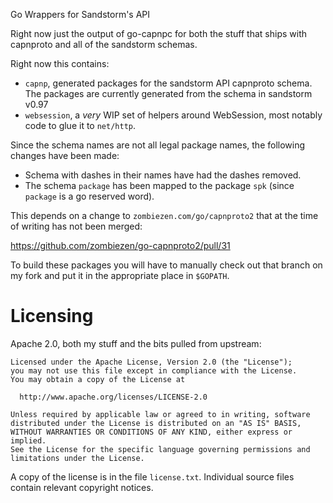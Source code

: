 Go Wrappers for Sandstorm's API

Right now just the output of go-capnpc for both the stuff that ships
with capnproto and all of the sandstorm schemas.

Right now this contains:

* `capnp`, generated packages for the sandstorm API capnproto schema.
  The packages are currently generated from the schema in sandstorm
  v0.97
* `websession`, a *very* WIP set of helpers around WebSession, most
  notably code to glue it to `net/http`.

Since the schema names are not all legal package names, the following
changes have been made:

* Schema with dashes in their names have had the dashes removed.
* The schema `package` has been mapped to the package `spk` (since
  `package` is a go reserved word).

This depends on a change to `zombiezen.com/go/capnproto2` that at the
time of writing has not been merged:

<https://github.com/zombiezen/go-capnproto2/pull/31>

To build these packages you will have to manually check out that branch
on my fork and put it in the appropriate place in `$GOPATH`.

# Licensing

Apache 2.0, both my stuff and the bits pulled from upstream:

    Licensed under the Apache License, Version 2.0 (the "License");
    you may not use this file except in compliance with the License.
    You may obtain a copy of the License at

      http://www.apache.org/licenses/LICENSE-2.0

    Unless required by applicable law or agreed to in writing, software
    distributed under the License is distributed on an "AS IS" BASIS,
    WITHOUT WARRANTIES OR CONDITIONS OF ANY KIND, either express or implied.
    See the License for the specific language governing permissions and
    limitations under the License.

A copy of the license is in the file `license.txt`. Individual source
files contain relevant copyright notices.
